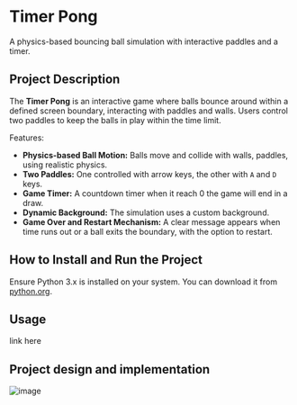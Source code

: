 # Timer Pong

A physics-based bouncing ball simulation with interactive paddles and a timer.

## Project Description

The **Timer Pong** is an interactive game where balls bounce around within a defined screen boundary, interacting with paddles and walls. Users control two paddles to keep the balls in play within the time limit.

Features:
- **Physics-based Ball Motion:** Balls move and collide with walls, paddles, using realistic physics.
- **Two Paddles:** One controlled with arrow keys, the other with `A` and `D` keys.
- **Game Timer:** A countdown timer when it reach 0 the game will end in a draw.
- **Dynamic Background:** The simulation uses a custom background.
- **Game Over and Restart Mechanism:** A clear message appears when time runs out or a ball exits the boundary, with the option to restart.

## How to Install and Run the Project

Ensure Python 3.x is installed on your system. You can download it from [python.org](https://www.python.org/).

## Usage

link here

## Project design and implementation

![image](https://github.com/user-attachments/assets/efb06c88-3861-495a-93f3-676d89d585f1)
